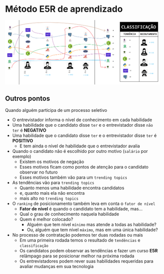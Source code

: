 Método E5R de aprendizado
=========================

![](e5r-method.png)

## Outros pontos

Quando alguém participa de um processo seletivo

* O entrevistador informa o nível de conhecimento em cada habilidade
* Uma habilidade que o candidato disse `ter` e o entrevistador disse `não ter` é **NEGATIVO**
* Uma habilidade que o candidato disse `ter` e o entrevistador disse `ter` é **POSITIVO**
  - E tem ainda o nível de habilidade que o entrevistador avalia
* Quando o candidato não é escolhido por outro motivo (`salário` por exemplo)
  - Existem os motivos de negação
  - Esses motivos ficam como pontos de atenção para o candidato observar no futuro
  - Esses motivos também vão para um `trending topics`
* As tendências vão para `trending topics`
  - Quanto menos uma habilidade encontra candidatos
  - e, quanto mais ela não encontra
  - mais alto no `trending topics`
* O `ranking` de posicionamento também leva em conta o `fator de nível`
  - **Fator de nível** é quando o candidato tem a habilidade, mas...
  - Qual o grau de conhecimento naquela habilidade
  - Quem é melhor colocado?
    - Alguém que tem nível `mínimo` mas atende a todas as habilidade?
    - Ou, alguém que tem nível `máximo`, mas em uma única habilidade?
* No processo de contratação podemos ter duas rodadas ou mais
  - Em uma primeira rodada temos o resultado de `tendências` e `classificação`
  - Os candidatos podem observar as tendências e fazer um curso **E5R** relâmpago para se posicionar melhor na próxima rodada
  - Os entrevistadores podem rever suas habilidades requeridas para avaliar mudanças em sua tecnologia
